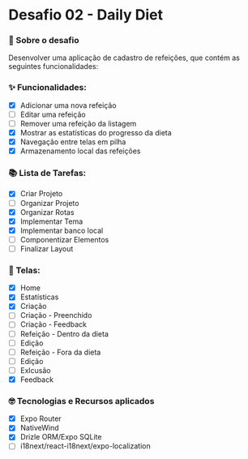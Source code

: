 # Desafio 02 - Daily Diet

### 🚀 Sobre o desafio

Desenvolver uma aplicação de cadastro de refeições, que contém as seguintes funcionalidades:

### ✨ Funcionalidades:

-   [x] Adicionar uma nova refeição
-   [ ] Editar uma refeição
-   [ ] Remover uma refeição da listagem
-   [x] Mostrar as estatísticas do progresso da dieta
-   [x] Navegação entre telas em pilha
-   [x] Armazenamento local das refeições

### 📚 Lista de Tarefas:

-   [x] Criar Projeto
-   [ ] Organizar Projeto
-   [x] Organizar Rotas
-   [x] Implementar Tema
-   [x] Implementar banco local
-   [ ] Componentizar Elementos
-   [ ] Finalizar Layout

### 📱 Telas:

-   [x] Home
-   [x] Estatísticas
-   [x] Criação
-   [ ] Criação - Preenchido
-   [ ] Criação - Feedback
-   [ ] Refeição - Dentro da dieta
-   [ ] Edição
-   [ ] Refeição - Fora da dieta
-   [ ] Edição
-   [ ] Exlcusão
-   [x] Feedback

### 🤓 Tecnologias e Recursos aplicados

-   [x] Expo Router
-   [x] NativeWind
-   [x] Drizle ORM/Expo SQLite
-   [ ] i18next/react-i18next/expo-localization
